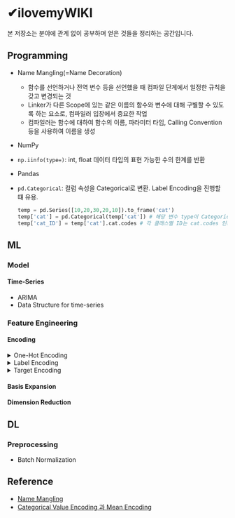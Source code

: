 # ✔ilovemyWIKI
본 저장소는 분야에 관계 없이 공부하며 얻은 것들을 정리하는 공간입니다.

## Programming
* Name Mangling(=Name Decoration)
  - 함수를 선언하거나 전역 변수 등을 선언했을 때 컴파일 단계에서 일정한 규칙을 갖고 변경되는 것
  - Linker가 다른 Scope에 있는 같은 이름의 함수와 변수에 대해 구별할 수 있도록 하는 요소로, 컴파일러 입장에서 중요한 작업
  - 컴파일러는 함수에 대하여 함수의 이름, 파라미터 타입, Calling Convention 등을 사용하여 이름을 생성

* NumPy
- `np.iinfo(type=)`: int, float 데이터 타입의 표현 가능한 수의 한계를 반환

* Pandas
- `pd.Categorical`: 컬럼 속성을 Categorical로 변환. Label Encoding을 진행할 떄 유용.
  ```python
  temp = pd.Series([10,20,30,20,10]).to_frame('cat')
  temp['cat'] = pd.Categorical(temp['cat']) # 해당 변수 type이 Categorical이 됨
  temp['cat_ID'] = temp['cat'].cat.codes # 각 클래스별 ID는 cat.codes 인스턴스를 호출하여 구함
  ```
## ML
### Model
#### Time-Series
* ARIMA
* Data Structure for time-series
### Feature Engineering
#### Encoding
<details>
<summary>One-Hot Encoding</summary>
👍: 쉬운 구현
  
👎: 차원의 저주, 0과 1로만 구성되어 낮은 정보 이득, tree의 경우 Depth만 깊어지는 참사, RF의 SubSampling 사용시 One-Hot 피쳐만 추출될 수 있음
</details>

<details>
<summary>Label Encoding</summary>
👍: 모델 학습 시 One-Hot Encoding보다 빠름

👎: Numeric의 함정에 빠질 수 있음. 즉, 선형회귀 모델에 적합하지 않은 방법
</details>

<details>
  <summary>Target Encoding</summary>
👍: 차원의 저주 해결, 회귀/분류 문제 모두 bias를 줄이는 효과
  
👎: Data Leakage(학습 데이터에는 예측값에 대한 정보가 종속되는 문제), 검증 데이터의 타깃 분포가 학습 데이터와 다르면 과적합 발생
  <details>
  <summary>단점 해결</summary> 
  Smoothing
  
  ![](https://latex.codecogs.com/svg.latex?Encoded\,Value(after\,smoothing)%20=%20\frac%20{mean(target)%20*%20nrow%20+%20global\,mean%20*%20\alpha}%20{nrow%20+%20\alpha})
  
  CV Loop
  
  Expanding Mean
  </details>
</details>

#### Basis Expansion
#### Dimension Reduction

## DL
### Preprocessing
* Batch Normalization
  
## Reference
- [Name Mangling](https://thepassion.tistory.com/61)
- [Categorical Value Encoding 과 Mean Encoding](https://dailyheumsi.tistory.com/120)
